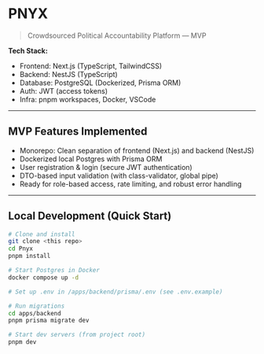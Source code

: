 # PNYX

> Crowdsourced Political Accountability Platform — MVP

**Tech Stack:**  
- Frontend: Next.js (TypeScript, TailwindCSS)
- Backend: NestJS (TypeScript)
- Database: PostgreSQL (Dockerized, Prisma ORM)
- Auth: JWT (access tokens)
- Infra: pnpm workspaces, Docker, VSCode

---

## MVP Features Implemented

- Monorepo: Clean separation of frontend (Next.js) and backend (NestJS)
- Dockerized local Postgres with Prisma ORM
- User registration & login (secure JWT authentication)
- DTO-based input validation (with class-validator, global pipe)
- Ready for role-based access, rate limiting, and robust error handling

---

## Local Development (Quick Start)

```bash
# Clone and install
git clone <this repo>
cd Pnyx
pnpm install

# Start Postgres in Docker
docker compose up -d

# Set up .env in /apps/backend/prisma/.env (see .env.example)

# Run migrations
cd apps/backend
pnpm prisma migrate dev

# Start dev servers (from project root)
pnpm dev
